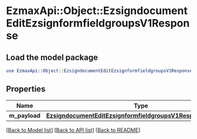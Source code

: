# EzmaxApi::Object::EzsigndocumentEditEzsignformfieldgroupsV1Response

## Load the model package
```perl
use EzmaxApi::Object::EzsigndocumentEditEzsignformfieldgroupsV1Response;
```

## Properties
Name | Type | Description | Notes
------------ | ------------- | ------------- | -------------
**m_payload** | [**EzsigndocumentEditEzsignformfieldgroupsV1ResponseMPayload**](EzsigndocumentEditEzsignformfieldgroupsV1ResponseMPayload.md) |  | 

[[Back to Model list]](../README.md#documentation-for-models) [[Back to API list]](../README.md#documentation-for-api-endpoints) [[Back to README]](../README.md)


